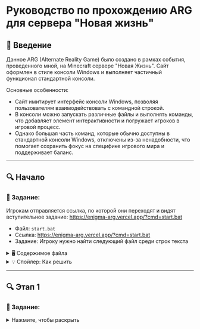 # Руководство по прохождению ARG для сервера "Новая жизнь"

## 📌 Введение
Данное ARG (Alternate Reality Game) было создано в рамках события, проведенного мной, на Minecraft сервере "Новая Жизнь".
Сайт оформлен в стиле консоли Windows и выполняет частичный функционал стандартной консоли.

Основные особенности:
* Сайт имитирует интерфейс консоли Windows, позволяя пользователям взаимодействовать с командной строкой.
* В консоли можно запускать различные файлы и выполнять команды, что добавляет элемент интерактивности и погружает игроков в игровой процесс.
* Однако большая часть команд, которые обычно доступны в стандартной консоли Windows, отключены из-за ненадобности, что помогает сохранить фокус на специфике игрового мира и поддерживает баланс.

---

## 🔍 Начало
### 📜 Задание:
Игрокам отправляется ссылка, по которой они переходят и видят вступительное задание: https://enigma-arg.vercel.app/?cmd=start.bat
- Файл: `start.bat`
- Ссылка: https://enigma-arg.vercel.app/?cmd=start.bat
- Задание: Игроку нужно найти следующий файл среди строк текста

<details>
  <summary>🖥️ Содержимое файла</summary>
  <img src="https://github.com/user-attachments/assets/c3863d30-12fe-44fe-a02b-3b5155f9a9f3" alt="start.bat">
</details>

<details>
  <summary>💡 Спойлер: Как решить</summary>
  1. Выделяем текст сообщения<br>
  2. Копируем название файла следующего задания<br>
  3. Запускаем его в консоли<br>
  Название файла: key-1.bat<br>
  <img src="https://github.com/user-attachments/assets/1c039035-44b7-4a28-9706-9f9330f77a74" alt="start.bat">
</details>

---

## 🔍 Этап 1
### 📜 Задание:
<details>
  <summary>Нажмите, чтобы раскрыть</summary>
  
- Файл: `key-1.bat`
- Ссылка: https://enigma-arg.vercel.app/?cmd=key-1.bat
- Задание: Понять какие числа необходимо выбрать, найти их сумму и умножить на количество чисел

<details>
  <summary>🖥️ Содержимое файла</summary>
  <img src="https://github.com/user-attachments/assets/83a2bd9f-1e7f-4457-bf7f-19593a851619" alt="key-1.bat">
</details>

<details>
  <summary>💡 Спойлер: Как решить</summary>
  1. Ищем все заглавные буквы которые выбиваются из основного текста<br>
  (Из букв можно составить слово ЗАГАДКА)<br>
  2. Находим порядковый номер буквы в алфавите<br>
  3. Суммируем каждый порядковый номер (9+1+4+1+5+12+1 = 33)<br>
  4. Умножаем их на колличество букв (33 * 7 = 231)<br>
  Ответ: 231<br>
  <img src="https://github.com/user-attachments/assets/bc0cfdcb-1511-464b-a27d-f060a6b43745" alt="key-1.bat">
</details>
</details>
